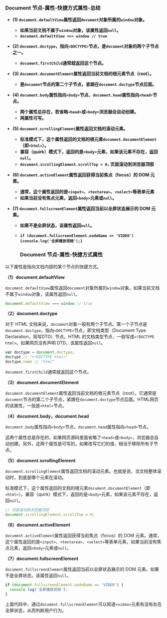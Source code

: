 ### Document 节点-属性-快捷方式属性-总结

- **(1) `document.defaultView`属性返回`document`对象所属的`window`对象。**
  
  - **如果当前文档不属于`window`对象，该属性返回`null`。**
  - **`document.defaultView === window // true`**

- **(2) `document.doctype`，指向`<DOCTYPE>`节点，是`document`对象的两个子节点之一。**
  
  - **`document.firstChild`通常就返回这个节点。**

- **(3) `document.documentElement`属性返回当前文档的根元素节点（root）。**
  
  - **是`document`节点的第二个子节点，紧跟在`document.doctype`节点后面。**

- **(4) `document.body`属性指向`<body>`节点，`document.head`属性指向`<head>`节点。**
  
  - **两个属性总存在，若省略`<head>`或`<body>`浏览器会自动创建。**
  - **两属性可写。**

- **(5) `document.scrollingElement`属性返回文档的滚动元素。**
  
  - **标准模式下，这个属性返回的文档的根元素`document.documentElement`（即`<html>`）。**
  - **兼容（quirk）模式下，返回的是`<body>`元素，如果该元素不存在，返回`null`。**
  - **`document.scrollingElement.scrollTop = 0;` 页面滚动到浏览器顶部**

- **(6) `document.activeElement`属性返回获得当前焦点（focus）的 DOM 元素。**
  
  - **通常，这个属性返回的是`<input>`、`<textarea>`、`<select>`等表单元素**
  - **如果当前没有焦点元素，返回`<body>`元素或`null`。**

- **(7) `document.fullscreenElement`属性返回当前以全屏状态展示的 DOM 元素。**
  
  - **如果不是全屏状态，该属性返回`null`。**
  
  - **`if (document.fullscreenElement.nodeName == 'VIDEO') {console.log('全屏播放视频');}`**
    
    ### Document 节点-属性-快捷方式属性

以下属性是指向文档内部的某个节点的快捷方式。

**（1）document.defaultView**

`document.defaultView`属性返回`document`对象所属的`window`对象。如果当前文档不属于`window`对象，该属性返回`null`。

```javascript
document.defaultView === window // true
```

**（2）document.doctype**

对于 HTML 文档来说，`document`对象一般有两个子节点。第一个子节点是`document.doctype`，指向`<DOCTYPE>`节点，即文档类型（Document Type Declaration，简写DTD）节点。HTML 的文档类型节点，一般写成`<!DOCTYPE html>`。如果网页没有声明 DTD，该属性返回`null`。

```javascript
var doctype = document.doctype;
doctype // "<!DOCTYPE html>"
doctype.name // "html"
```

`document.firstChild`通常就返回这个节点。

**（3）document.documentElement**

`document.documentElement`属性返回当前文档的根元素节点（root）。它通常是`document`节点的第二个子节点，紧跟在`document.doctype`节点后面。HTML网页的该属性，一般是`<html>`节点。

**（4）document.body，document.head**

`document.body`属性指向`<body>`节点，`document.head`属性指向`<head>`节点。

这两个属性总是存在的，如果网页源码里面省略了`<head>`或`<body>`，浏览器会自动创建。另外，这两个属性是可写的，如果改写它们的值，相当于移除所有子节点。

**（5）document.scrollingElement**

`document.scrollingElement`属性返回文档的滚动元素。也就是说，当文档整体滚动时，到底是哪个元素在滚动。

标准模式下，这个属性返回的文档的根元素`document.documentElement`（即`<html>`）。兼容（quirk）模式下，返回的是`<body>`元素，如果该元素不存在，返回`null`。

```javascript
// 页面滚动到浏览器顶部
document.scrollingElement.scrollTop = 0;
```

**（6）document.activeElement**

`document.activeElement`属性返回获得当前焦点（focus）的 DOM 元素。通常，这个属性返回的是`<input>`、`<textarea>`、`<select>`等表单元素，如果当前没有焦点元素，返回`<body>`元素或`null`。

**（7）document.fullscreenElement**

`document.fullscreenElement`属性返回当前以全屏状态展示的 DOM 元素。如果不是全屏状态，该属性返回`null`。

```javascript
if (document.fullscreenElement.nodeName == 'VIDEO') {
  console.log('全屏播放视频');
}
```

上面代码中，通过`document.fullscreenElement`可以知道`<video>`元素有没有处在全屏状态，从而判断用户行为。
